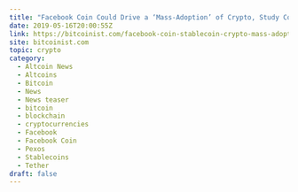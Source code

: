 ```yaml
---
title: "Facebook Coin Could Drive a ‘Mass-Adoption’ of Crypto, Study Concludes"
date: 2019-05-16T20:00:55Z
link: https://bitcoinist.com/facebook-coin-stablecoin-crypto-mass-adoption/?utm_medium=RSS&utm_source=hune
site: bitcoinist.com
topic: crypto
category:
  - Altcoin News
  - Altcoins
  - Bitcoin
  - News
  - News teaser
  - bitcoin
  - blockchain
  - cryptocurrencies
  - Facebook
  - Facebook Coin
  - Pexos
  - Stablecoins
  - Tether
draft: false
---
```

